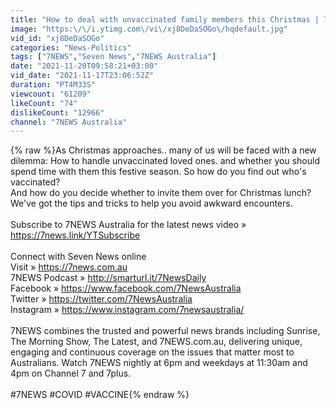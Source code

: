 ```yaml
---
title: "How to deal with unvaccinated family members this Christmas | 7NEWS"
image: "https:\/\/i.ytimg.com\/vi\/xj8DeDaSOGo\/hqdefault.jpg"
vid_id: "xj8DeDaSOGo"
categories: "News-Politics"
tags: ["7NEWS","Seven News","7NEWS Australia"]
date: "2021-11-20T09:58:21+03:00"
vid_date: "2021-11-17T23:06:52Z"
duration: "PT4M33S"
viewcount: "61209"
likeCount: "74"
dislikeCount: "12966"
channel: "7NEWS Australia"
---
```

{% raw %}As Christmas approaches.. many of us will be faced with a new dilemma: How to handle unvaccinated loved ones. and whether you should spend time with them this festive season.  So how do you find out who's vaccinated?<br />And how do you decide whether to invite them over for Christmas lunch?We've got the tips and tricks to help you avoid awkward encounters.<br /><br />Subscribe to 7NEWS Australia for the latest news video » <a rel="nofollow" target="blank" href="https://7news.link/YTSubscribe">https://7news.link/YTSubscribe</a><br /><br />Connect with Seven News online<br />Visit » <a rel="nofollow" target="blank" href="https://7news.com.au">https://7news.com.au</a><br />7NEWS Podcast » <a rel="nofollow" target="blank" href="http://smarturl.it/7NewsDaily">http://smarturl.it/7NewsDaily</a><br />Facebook » <a rel="nofollow" target="blank" href="https://www.facebook.com/7NewsAustralia">https://www.facebook.com/7NewsAustralia</a><br />Twitter » <a rel="nofollow" target="blank" href="https://twitter.com/7NewsAustralia">https://twitter.com/7NewsAustralia</a><br />Instagram » <a rel="nofollow" target="blank" href="https://www.instagram.com/7newsaustralia/">https://www.instagram.com/7newsaustralia/</a> <br /><br />7NEWS combines the trusted and powerful news brands including Sunrise, The Morning Show, The Latest, and 7NEWS.com.au, delivering unique, engaging and continuous coverage on the issues that matter most to Australians. Watch 7NEWS nightly at 6pm and weekdays at 11:30am and 4pm on Channel 7 and 7plus.<br /><br />#7NEWS #COVID #VACCINE{% endraw %}
